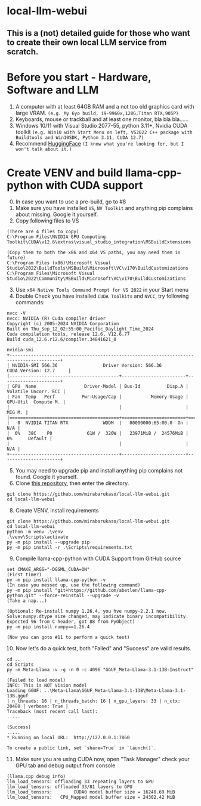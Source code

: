 # local-llm-webui
This is a (not) detailed guide for those who want to create their own local LLM service from scratch.    
------
   
# Before you start - Hardware, Software and LLM
1. A computer with at least 64GB RAM and a not too old graphics card with large VRAM. `(e.g. My 6yo build, i9-9960x,128G,Titan RTX,905P)`   
2. Keyboards, mouse or trackball and at least one monitor, bla bla bla......   
3. Windows 10/11 with Visual Studio 2077-55, python 3.11+, Nvidia CUDA toolkit `(e.g. Win10 with Start Menu on left, VS2022 C++ package with Buildtools and Win10SDK, Python 3.11, CUDA 12.7)`   
4. Recommend [HuggingFace](https://huggingface.co/) `(I know what you're looking for, but I won't talk about it.)`    

# Create VENV and build llama-cpp-python with CUDA support
0. In case you want to use a pre-build, go to #8
1. Make sure you have installed `VS`, `NV Toolkit` and anything pip complains about missing. Google it yourself.
2. Copy following files to VS
```
(There are 4 files to copy)
C:\Program Files\NVIDIA GPU Computing Toolkit\CUDA\v12.6\extras\visual_studio_integration\MSBuildExtensions

(Copy them to both the x86 and x64 VS paths, you may need them in future)
C:\Program Files (x86)\Microsoft Visual Studio\2022\BuildTools\MSBuild\Microsoft\VC\v170\BuildCustomizations
C:\Program Files\Microsoft Visual Studio\2022\Community\MSBuild\Microsoft\VC\v170\BuildCustomizations
```
3. Use `x64 Native Tools Command Prompt for VS 2022` in your Start menu
4. Double Check you have installed `CUDA Toolkits` and `NVCC`, try following commands:   
```
nvcc -V
nvcc: NVIDIA (R) Cuda compiler driver
Copyright (c) 2005-2024 NVIDIA Corporation
Built on Thu_Sep_12_02:55:00_Pacific_Daylight_Time_2024
Cuda compilation tools, release 12.6, V12.6.77
Build cuda_12.6.r12.6/compiler.34841621_0

nvidia-smi
+-----------------------------------------------------------------------------------------+
| NVIDIA-SMI 566.36                 Driver Version: 566.36         CUDA Version: 12.7     |
|-----------------------------------------+------------------------+----------------------+
| GPU  Name                  Driver-Model | Bus-Id          Disp.A | Volatile Uncorr. ECC |
| Fan  Temp   Perf          Pwr:Usage/Cap |           Memory-Usage | GPU-Util  Compute M. |
|                                         |                        |               MIG M. |
|=========================================+========================+======================|
|   0  NVIDIA TITAN RTX             WDDM  |   00000000:65:00.0  On |                  N/A |
|  0%   38C    P0             61W /  320W |   23971MiB /  24576MiB |      0%      Default |
|                                         |                        |                  N/A |
+-----------------------------------------+------------------------+----------------------+
```
5. You may need to upgrade pip and install anything pip complains not found. Google it yourself.    
6. Clone [this repository](https://github.com/mirabarukaso/local-llm-webui/tree/main), then enter the directory.
```
git clone https://github.com/mirabarukaso/local-llm-webui.git
cd local-llm-webui
```
8. Create VENV, install requirements   
```
git clone https://github.com/mirabarukaso/local-llm-webui.git
cd local-llm-webui
python -m venv .\venv
.\venv\Scripts\activate
py -m pip install --upgrade pip
py -m pip install -r .\Scripts\requirements.txt
```
9. Compile llama-cpp-python with CUDA Support from GitHub source
```
set CMAKE_ARGS="-DGGML_CUDA=ON"
(First time?)
py -m pip install llama-cpp-python -v
(In case you messed up, use the following command)
py -m pip install "git+https://github.com/abetlen/llama-cpp-python.git" --force-reinstall --upgrade -v
(Take a nap...)

(Optional: Re-install numpy 1.26.4, you hve numpy-2.2.1 now. Solve:numpy.dtype size changed, may indicate binary incompatibility. Expected 96 from C header, got 88 from PyObject)
py -m pip install numpy==1.26.4

(Now you can goto #11 to perform a quick test)
```
10. Now let's do a quick test, both "Failed" and "Success" are valid results.
```
cd ..
cd Scripts
py -m Meta-Llama -v -g -n 0 -c 4096 "GGUF_Meta-Llama-3.1-13B-Instruct"

(Failed to load model)
INFO: This is NOT Vision model
Loading GGUF: ..\Meta-Llama\GGUF_Meta-Llama-3.1-13B\Meta-Llama-3.1-13B.gguf
| n_threads: 16 | n_threads_batch: 16 | n_gpu_layers: 33 | n_ctx: 20480 | verbose: True |
Traceback (most recent call last):
.....

(Success)
.....
* Running on local URL:  http://127.0.0.1:7860

To create a public link, set `share=True` in `launch()`.
```
11. Make sure you are using CUDA now, open "Task Manager" check your GPU tab and debug output from console
```
(llama.cpp debug info)
llm_load_tensors: offloading 33 repeating layers to GPU
llm_load_tensors: offloaded 33/81 layers to GPU
llm_load_tensors:        CUDA0 model buffer size = 16240.69 MiB
llm_load_tensors:   CPU_Mapped model buffer size = 24302.42 MiB
```

